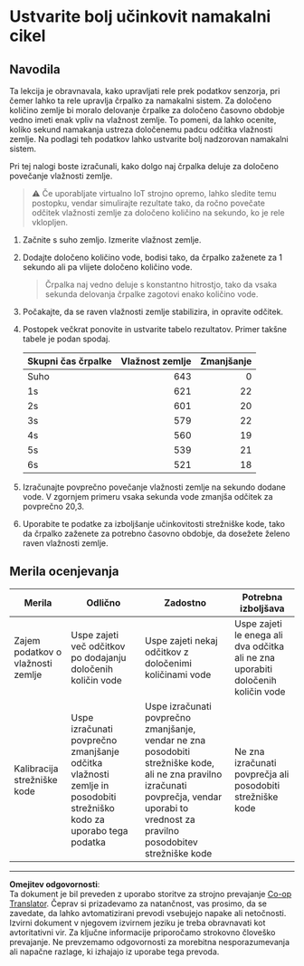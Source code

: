 <!--
CO_OP_TRANSLATOR_METADATA:
{
  "original_hash": "ed0fbd6aed084bfba7d5e2f206968c50",
  "translation_date": "2025-08-28T15:25:37+00:00",
  "source_file": "2-farm/lessons/3-automated-plant-watering/assignment.md",
  "language_code": "sl"
}
-->
# Ustvarite bolj učinkovit namakalni cikel

## Navodila

Ta lekcija je obravnavala, kako upravljati rele prek podatkov senzorja, pri čemer lahko ta rele upravlja črpalko za namakalni sistem. Za določeno količino zemlje bi moralo delovanje črpalke za določeno časovno obdobje vedno imeti enak vpliv na vlažnost zemlje. To pomeni, da lahko ocenite, koliko sekund namakanja ustreza določenemu padcu odčitka vlažnosti zemlje. Na podlagi teh podatkov lahko ustvarite bolj nadzorovan namakalni sistem.

Pri tej nalogi boste izračunali, kako dolgo naj črpalka deluje za določeno povečanje vlažnosti zemlje.

> ⚠️ Če uporabljate virtualno IoT strojno opremo, lahko sledite temu postopku, vendar simulirajte rezultate tako, da ročno povečate odčitek vlažnosti zemlje za določeno količino na sekundo, ko je rele vklopljen.

1. Začnite s suho zemljo. Izmerite vlažnost zemlje.

1. Dodajte določeno količino vode, bodisi tako, da črpalko zaženete za 1 sekundo ali pa vlijete določeno količino vode.

    > Črpalka naj vedno deluje s konstantno hitrostjo, tako da vsaka sekunda delovanja črpalke zagotovi enako količino vode.

1. Počakajte, da se raven vlažnosti zemlje stabilizira, in opravite odčitek.

1. Postopek večkrat ponovite in ustvarite tabelo rezultatov. Primer takšne tabele je podan spodaj.

    | Skupni čas črpalke | Vlažnost zemlje | Zmanjšanje |
    | --- | --: | -: |
    | Suho | 643 |  0 |
    | 1s  | 621 | 22 |
    | 2s  | 601 | 20 |
    | 3s  | 579 | 22 |
    | 4s  | 560 | 19 |
    | 5s  | 539 | 21 |
    | 6s  | 521 | 18 |

1. Izračunajte povprečno povečanje vlažnosti zemlje na sekundo dodane vode. V zgornjem primeru vsaka sekunda vode zmanjša odčitek za povprečno 20,3.

1. Uporabite te podatke za izboljšanje učinkovitosti strežniške kode, tako da črpalko zaženete za potrebno časovno obdobje, da dosežete želeno raven vlažnosti zemlje.

## Merila ocenjevanja

| Merila | Odlično | Zadostno | Potrebna izboljšava |
| -------- | --------- | -------- | ----------------- |
| Zajem podatkov o vlažnosti zemlje | Uspe zajeti več odčitkov po dodajanju določenih količin vode | Uspe zajeti nekaj odčitkov z določenimi količinami vode | Uspe zajeti le enega ali dva odčitka ali ne zna uporabiti določenih količin vode |
| Kalibracija strežniške kode | Uspe izračunati povprečno zmanjšanje odčitka vlažnosti zemlje in posodobiti strežniško kodo za uporabo tega podatka | Uspe izračunati povprečno zmanjšanje, vendar ne zna posodobiti strežniške kode, ali ne zna pravilno izračunati povprečja, vendar uporabi to vrednost za pravilno posodobitev strežniške kode | Ne zna izračunati povprečja ali posodobiti strežniške kode |

---

**Omejitev odgovornosti**:  
Ta dokument je bil preveden z uporabo storitve za strojno prevajanje [Co-op Translator](https://github.com/Azure/co-op-translator). Čeprav si prizadevamo za natančnost, vas prosimo, da se zavedate, da lahko avtomatizirani prevodi vsebujejo napake ali netočnosti. Izvirni dokument v njegovem izvirnem jeziku je treba obravnavati kot avtoritativni vir. Za ključne informacije priporočamo strokovno človeško prevajanje. Ne prevzemamo odgovornosti za morebitna nesporazumevanja ali napačne razlage, ki izhajajo iz uporabe tega prevoda.